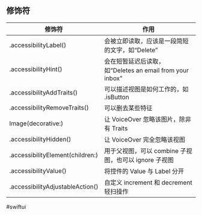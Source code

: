 ## 修饰符

| 修饰符                              | 作用                                            |
| -------------------------------- | --------------------------------------------- |
| .accessibilityLabel()            | 会被立即读取，应该是一段简短的文字，如“Delete”                   |
| .accessibilityHint()             | 会在短暂延迟后读取，如“Deletes an email from your inbox” |
| .accessibilityAddTraits()        | 可以描述视图是如何工作的，如 .isButton                      |
| .accessibilityRemoveTraits()     | 可以删去某些特征                                      |
| Image(decorative:)               | 让 VoiceOver 忽略该图片，除非有 Traits                  |
| .accessibilityHidden()           | 让 VoiceOver 完全忽略该视图                           |
| .accessibilityElement(children:) | 用于父视图，可以 combine 子视图，也可以 ignore 子视图           |
| .accessibilityValue()            | 将控件的 Value 与 Label 分开                         |
| .accessibilityAdjustableAction() | 自定义 increment 和 decrement 轻扫操作                |

#swiftui 